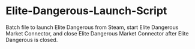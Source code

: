 # Elite-Dangerous-Launch-Script
Batch file to launch Elite Dangerous from Steam, start Elite Dangerous Market Connector, and close Elite Dangerous Market Connector after Elite Dangerous is closed.

